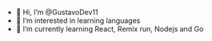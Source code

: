 - 👋 Hi, I’m @GustavoDev11
- 👀 I’m interested in learning languages
- 🌱 I’m currently learning React, Remix run, Nodejs and Go

<!---
gustavoca11/gustavoca11 is a ✨ special ✨ repository because its `README.md` (this file) appears on your GitHub profile.
You can click the Preview link to take a look at your changes.
--->
